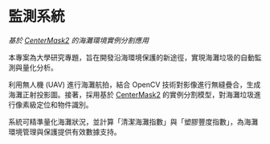 # 監測系統  
_基於 [CenterMask2](https://github.com/youngwanLEE/centermask2) 的海灘環境實例分割應用_

本專案為大學研究專題，旨在開發沿海環境保護的新途徑，實現海灘垃圾的自動監測與量化分析。

利用無人機 (UAV) 進行海灘航拍，結合 OpenCV 技術對影像進行無縫疊合，生成海灘正射投影圖。接著，採用基於 [CenterMask2](https://github.com/youngwanLEE/centermask2) 的實例分割模型，對海灘垃圾進行像素級定位和物件識別。

系統可精準量化海灘狀況，並計算「清潔海灘指數」與「塑膠豐度指數」，為海灘環境管理與保護提供有效數據支持。

